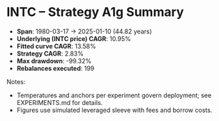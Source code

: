 # INTC – Strategy A1g Summary

- **Span**: 1980-03-17 → 2025-01-10 (44.82 years)
- **Underlying (INTC price) CAGR**: 10.95%
- **Fitted curve CAGR**: 13.58%
- **Strategy CAGR**: 2.83%
- **Max drawdown**: -99.32%
- **Rebalances executed**: 199

Notes:

- Temperatures and anchors per experiment govern deployment; see EXPERIMENTS.md for details.
- Figures use simulated leveraged sleeve with fees and borrow costs.

